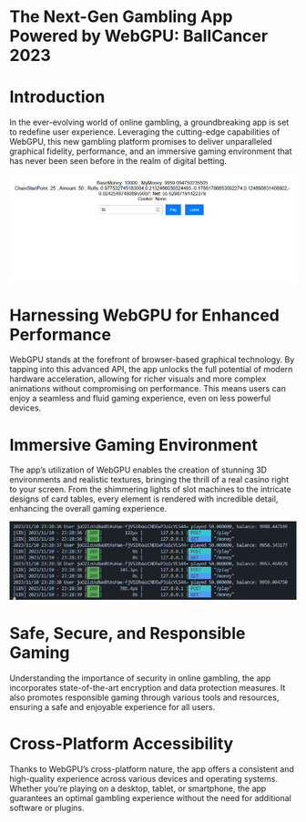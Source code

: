 # The Next-Gen Gambling App Powered by WebGPU: BallCancer 2023

# Introduction
In the ever-evolving world of online gambling, a groundbreaking app is set to redefine user experience. Leveraging the cutting-edge capabilities of WebGPU, this new gambling platform promises to deliver unparalleled graphical fidelity, performance, and an immersive gaming environment that has never been seen before in the realm of digital betting.

![](balls1.jpeg)

# Harnessing WebGPU for Enhanced Performance
WebGPU stands at the forefront of browser-based graphical technology. By tapping into this advanced API, the app unlocks the full potential of modern hardware acceleration, allowing for richer visuals and more complex animations without compromising on performance. This means users can enjoy a seamless and fluid gaming experience, even on less powerful devices.

# Immersive Gaming Environment
The app’s utilization of WebGPU enables the creation of stunning 3D environments and realistic textures, bringing the thrill of a real casino right to your screen. From the shimmering lights of slot machines to the intricate designs of card tables, every element is rendered with incredible detail, enhancing the overall gaming experience.

![](balls2.jpeg)

# Safe, Secure, and Responsible Gaming
Understanding the importance of security in online gambling, the app incorporates state-of-the-art encryption and data protection measures. It also promotes responsible gaming through various tools and resources, ensuring a safe and enjoyable experience for all users.

# Cross-Platform Accessibility
Thanks to WebGPU’s cross-platform nature, the app offers a consistent and high-quality experience across various devices and operating systems. Whether you’re playing on a desktop, tablet, or smartphone, the app guarantees an optimal gambling experience without the need for additional software or plugins.



